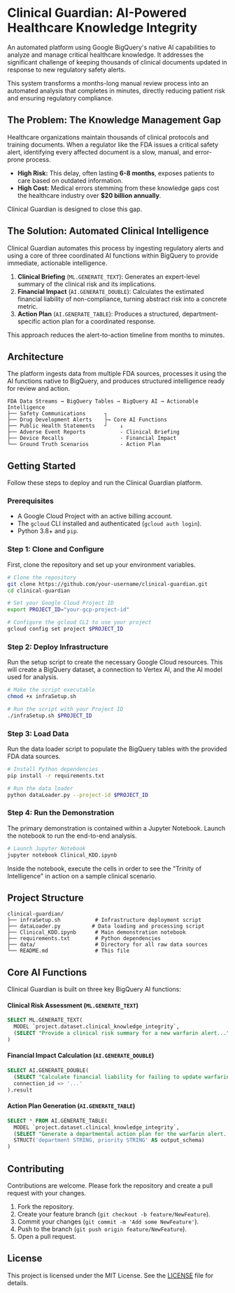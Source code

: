 # Clinical Guardian: AI-Powered Healthcare Knowledge Integrity

An automated platform using Google BigQuery's native AI capabilities to analyze and manage critical healthcare knowledge. It addresses the significant challenge of keeping thousands of clinical documents updated in response to new regulatory safety alerts.

This system transforms a months-long manual review process into an automated analysis that completes in minutes, directly reducing patient risk and ensuring regulatory compliance.

## The Problem: The Knowledge Management Gap

Healthcare organizations maintain thousands of clinical protocols and training documents. When a regulator like the FDA issues a critical safety alert, identifying every affected document is a slow, manual, and error-prone process.

-   **High Risk:** This delay, often lasting **6-8 months**, exposes patients to care based on outdated information.
-   **High Cost:** Medical errors stemming from these knowledge gaps cost the healthcare industry over **$20 billion annually**.

Clinical Guardian is designed to close this gap.

## The Solution: Automated Clinical Intelligence

Clinical Guardian automates this process by ingesting regulatory alerts and using a core of three coordinated AI functions within BigQuery to provide immediate, actionable intelligence.

1.  **Clinical Briefing** (`ML.GENERATE_TEXT`): Generates an expert-level summary of the clinical risk and its implications.
2.  **Financial Impact** (`AI.GENERATE_DOUBLE`): Calculates the estimated financial liability of non-compliance, turning abstract risk into a concrete metric.
3.  **Action Plan** (`AI.GENERATE_TABLE`): Produces a structured, department-specific action plan for a coordinated response.

This approach reduces the alert-to-action timeline from months to minutes.

## Architecture

The platform ingests data from multiple FDA sources, processes it using the AI functions native to BigQuery, and produces structured intelligence ready for review and action.

```
FDA Data Streams → BigQuery Tables → BigQuery AI → Actionable Intelligence
├── Safety Communications      ┐
├── Drug Development Alerts    ├→ Core AI Functions
├── Public Health Statements   ┘    ↓
├── Adverse Event Reports           - Clinical Briefing
├── Device Recalls                  - Financial Impact
└── Ground Truth Scenarios          - Action Plan
```

## Getting Started

Follow these steps to deploy and run the Clinical Guardian platform.

### Prerequisites

-   A Google Cloud Project with an active billing account.
-   The `gcloud` CLI installed and authenticated (`gcloud auth login`).
-   Python 3.8+ and `pip`.

### Step 1: Clone and Configure

First, clone the repository and set up your environment variables.

```bash
# Clone the repository
git clone https://github.com/your-username/clinical-guardian.git
cd clinical-guardian

# Set your Google Cloud Project ID
export PROJECT_ID="your-gcp-project-id"

# Configure the gcloud CLI to use your project
gcloud config set project $PROJECT_ID
```

### Step 2: Deploy Infrastructure

Run the setup script to create the necessary Google Cloud resources. This will create a BigQuery dataset, a connection to Vertex AI, and the AI model used for analysis.

```bash
# Make the script executable
chmod +x infraSetup.sh

# Run the script with your Project ID
./infraSetup.sh $PROJECT_ID
```

### Step 3: Load Data

Run the data loader script to populate the BigQuery tables with the provided FDA data sources.

```bash
# Install Python dependencies
pip install -r requirements.txt

# Run the data loader
python dataLoader.py --project-id $PROJECT_ID
```

### Step 4: Run the Demonstration

The primary demonstration is contained within a Jupyter Notebook. Launch the notebook to run the end-to-end analysis.

```bash
# Launch Jupyter Notebook
jupyter notebook Clinical_KDD.ipynb
```
Inside the notebook, execute the cells in order to see the "Trinity of Intelligence" in action on a sample clinical scenario.

## Project Structure

```
clinical-guardian/
├── infraSetup.sh           # Infrastructure deployment script
├── dataLoader.py          # Data loading and processing script
├── Clinical_KDD.ipynb      # Main demonstration notebook
├── requirements.txt        # Python dependencies
├── data/                   # Directory for all raw data sources
└── README.md               # This file
```

## Core AI Functions

Clinical Guardian is built on three key BigQuery AI functions:

#### Clinical Risk Assessment (`ML.GENERATE_TEXT`)
```sql
SELECT ML.GENERATE_TEXT(
  MODEL `project.dataset.clinical_knowledge_integrity`,
  (SELECT "Provide a clinical risk summary for a new warfarin alert...")
)
```

#### Financial Impact Calculation (`AI.GENERATE_DOUBLE`)
```sql
SELECT AI.GENERATE_DOUBLE(
  (SELECT "Calculate financial liability for failing to update warfarin protocols..."),
  connection_id => '...'
).result
```

#### Action Plan Generation (`AI.GENERATE_TABLE`)
```sql
SELECT * FROM AI.GENERATE_TABLE(
  MODEL `project.dataset.clinical_knowledge_integrity`,
  (SELECT "Generate a departmental action plan for the warfarin alert..."),
  STRUCT('department STRING, priority STRING' AS output_schema)
)
```

## Contributing

Contributions are welcome. Please fork the repository and create a pull request with your changes.

1.  Fork the repository.
2.  Create your feature branch (`git checkout -b feature/NewFeature`).
3.  Commit your changes (`git commit -m 'Add some NewFeature'`).
4.  Push to the branch (`git push origin feature/NewFeature`).
5.  Open a pull request.

## License

This project is licensed under the MIT License. See the [LICENSE](LICENSE) file for details.
